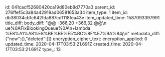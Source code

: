 id: 041cacf52680420ca19d80eb8d7770a3
parent_id: 276ffef5c3a84a42919ad06581653a34
item_type: 1
item_id: db38034cb1c642fda687cd1118fea43e
item_updated_time: 1587093397991
title_diff: 
body_diff: "@@ -366,20 +366,32 @@\n ue%0AFixBlookingQueue%0A\n+lambda %E8%A1%A8%E8%BE%BE%E5%BC%8F%E7%9A%84j\n"
metadata_diff: {"new":{},"deleted":[]}
encryption_cipher_text: 
encryption_applied: 0
updated_time: 2020-04-17T03:53:21.691Z
created_time: 2020-04-17T03:53:21.691Z
type_: 13